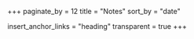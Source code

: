 +++
paginate_by = 12
title = "Notes"
sort_by = "date"

insert_anchor_links = "heading"
transparent = true
+++
